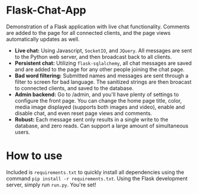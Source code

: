 # Flask-Chat-App

Demonstration of a Flask application with live chat functionality.  Comments are added to the page for all connected clients, and the page views automatically updates as well.

- **Live chat:**  Using Javascript, `SocketIO`, and `JQuery`.  All messages are sent to the Python web server, and then broadcast back to all clients.
- **Persistent chat:** Utilizing `flask-sqlalchemy`, all chat messages are saved and are added to the page for any other people joining the chat page.
- **Bad word filtering:** Submitted names and messages are sent through a filter to screen for bad language.  The sanitized strings are then broacast to connected clients, and saved to the database.
- **Admin backend:** Go to /admin, and you'll have plenty of settings to configure the front page.  You can change the home page title, color, media image displayed (supports both images and video), enable and disable chat, and even reset page views and comments.
- **Robust:** Each message sent only results in a single write to the database, and zero reads.  Can support a large amount of simultaneous users.

# How to use
Included is `requirements.txt` to quickly install all dependencies using the command `pip install -r requirements.txt`. Using the Flask development server, simply run `run.py`.  You're set!
